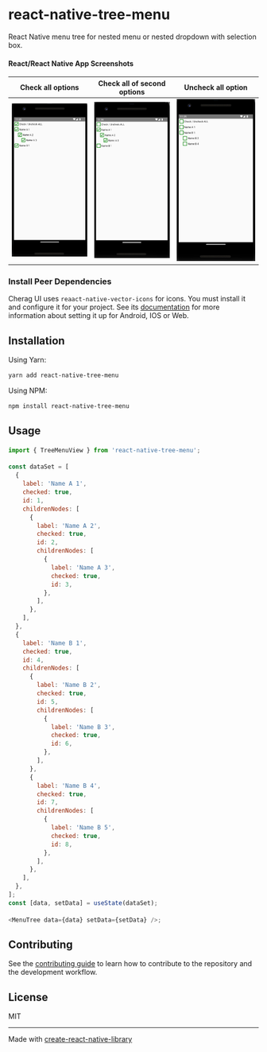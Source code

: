 # react-native-tree-menu

React Native menu tree for nested menu or nested dropdown with selection box.

#### React/React Native App Screenshots

<!-- <table>
  <tr>
    <td>Check all options</td>
     <td>Check all of second options</td>
     <td>Uncheck all option</td>
  </tr>
  <tr>
    <td>![screenshots](./screenshots/1.png)</td>
    <td>![screenshots](./screenshots/2.png)</td>
    <td>![screenshots](./screenshots/3.png)</td>
  </tr>
 </table> -->

| Check all options                   | Check all of second options            | Uncheck all option                      |
| ----------------------------------- | -------------------------------------- | --------------------------------------- |
| ![all](/screenshots/1.png?raw=true) | ![second](/screenshots/2.png?raw=true) | ![Uncheck](/screenshots/3.png?raw=true) |

### Install Peer Dependencies

Cherag UI uses `reaact-native-vector-icons` for icons. You must install it and configure it for your project. See its [documentation](https://github.com/oblador/react-native-vector-icons#installation) for more information about setting it up for Android, IOS or Web.

## Installation

Using Yarn:

```sh
yarn add react-native-tree-menu
```

Using NPM:

```sh
npm install react-native-tree-menu
```

## Usage

```js
import { TreeMenuView } from 'react-native-tree-menu';

const dataSet = [
  {
    label: 'Name A 1',
    checked: true,
    id: 1,
    childrenNodes: [
      {
        label: 'Name A 2',
        checked: true,
        id: 2,
        childrenNodes: [
          {
            label: 'Name A 3',
            checked: true,
            id: 3,
          },
        ],
      },
    ],
  },
  {
    label: 'Name B 1',
    checked: true,
    id: 4,
    childrenNodes: [
      {
        label: 'Name B 2',
        checked: true,
        id: 5,
        childrenNodes: [
          {
            label: 'Name B 3',
            checked: true,
            id: 6,
          },
        ],
      },
      {
        label: 'Name B 4',
        checked: true,
        id: 7,
        childrenNodes: [
          {
            label: 'Name B 5',
            checked: true,
            id: 8,
          },
        ],
      },
    ],
  },
];
const [data, setData] = useState(dataSet);

<MenuTree data={data} setData={setData} />;
```

## Contributing

See the [contributing guide](CONTRIBUTING.md) to learn how to contribute to the repository and the development workflow.

## License

MIT

---

Made with [create-react-native-library](https://github.com/callstack/react-native-builder-bob)
